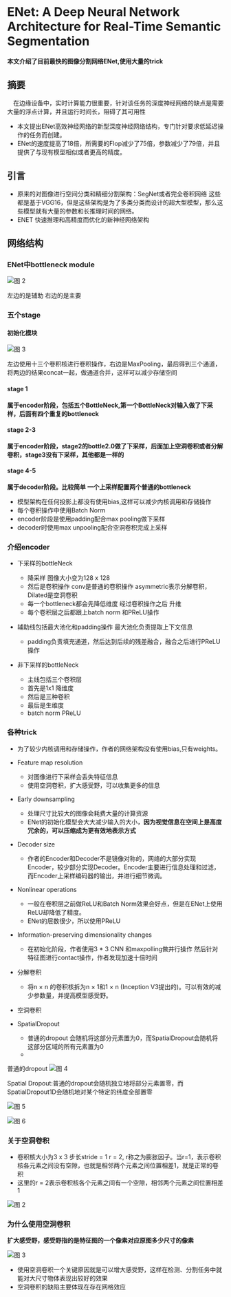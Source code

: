 # ENet: A Deep Neural Network Architecture for Real-Time Semantic Segmentation

**本文介绍了目前最快的图像分割网络ENet,使用大量的trick**

## 摘要

&emsp;在边缘设备中，实时计算能力很重要，针对该任务的深度神经网络的缺点是需要大量的浮点计算，并且运行时间长，阻碍了其可用性


* 本文提出ENet高效神经网络的新型深度神经网络结构，专门针对要求低延迟操作的任务而创建。
* ENet的速度提高了18倍，所需要的Flop减少了75倍，参数减少了79倍，并且提供了与现有模型相似或者更高的精度。

## 引言

* 原来的对图像进行空间分类和精细分割架构：SegNet或者完全卷积网络 这些都是基于VGG16，但是这些架构是为了多类分类而设计的超大型模型，那么这些模型就有大量的参数和长推理时间的网络。
* ENET 快速推理和高精度而优化的新神经网络架构


## 网络结构

### ENet中bottleneck module

![图 2](../images/cd2c12da2e2351c7f5b71caca460ad22ec275d86eb6c83d89b258493b3d116c7.png)  

左边的是辅助 右边的是主要

### 五个stage

#### 初始化模块

![图 3](../images/d494dab8a0af7ff8f17db4b4817ddcb03964a7ce74f08beeac3ca6e3ae7ea7d4.png)  

左边使用十三个卷积核进行卷积操作，右边是MaxPooling，最后得到三个通道，将两边的结果concat一起，做通道合并，这样可以减少存储空间


#### stage 1


**属于encoder阶段，包括五个BottleNeck,第一个BottleNeck对输入做了下采样，后面有四个重复的bottleneck**

#### stage 2-3

**属于encoder阶段，stage2的bottle2.0做了下采样，后面加上空洞卷积或者分解卷积，stage3没有下采样，其他都是一样的**

#### stage 4-5
**属于decoder阶段。比较简单 一个上采样配置两个普通的bottleneck**

* 模型架构在任何投影上都没有使用bias,这样可以减少内核调用和存储操作
* 每个卷积操作中使用Batch Norm
* encoder阶段是使用padding配合max pooling做下采样
* decoder时使用max unpooling配合空洞卷积完成上采样

### 介绍encoder

* 下采样的bottleNeck
  * 降采样 图像大小变为128 x 128
  * 然后是卷积操作 conv是普通的卷积操作  asymmetric表示分解卷积，Dilated是空洞卷积
  * 每一个bottleneck都会先降低维度 经过卷积操作之后 升维
  * 每个卷积层之后都跟上batch norm 和PReLU操作

* 辅助线包括最大池化和padding操作 最大池化负责提取上下文信息
  * padding负责填充通道，然后达到后续的残差融合，融合之后进行PReLU操作

* 非下采样的bottleNeck
  * 主线包括三个卷积层
  * 首先是1x1 降维度
  * 然后是三种卷积
  * 最后是生维度
  *  batch norm PReLU





### 各种trick

* 为了较少内核调用和存储操作，作者的网络架构没有使用bias,只有weights。
* Feature map resolution
  * 对图像进行下采样会丢失特征信息
  * 使用空洞卷积，扩大感受野，可以收集更多的信息
* Early downsampling
  * 处理尺寸比较大的图像会耗费大量的计算资源
  * ENet的初始化模型会大大减少输入的大小，**因为视觉信息在空间上是高度冗余的，可以压缩成为更有效地表示方式**

* Decoder size
  * 作者的Encoder和Decoder不是镜像对称的，网络的大部分实现Encoder，较少部分实现Decoder。Encoder主要进行信息处理和过滤，而Encoder上采样编码器的输出，并进行细节微调。

* Nonlinear operations
  * 一般在卷积层之前做ReLU和Batch Norm效果会好点，但是在ENet上使用ReLU却降低了精度。
  * ENet的层数很少，所以使用PReLU

* Information-preserving dimensionality changes
  * 在初始化阶段，作者使用3 * 3 CNN 和maxpolling做并行操作 然后针对特征图进行contact操作，作者发现加速十倍时间

* 分解卷积
  * 将n × n 的卷积核拆为n × 1和1 × n (Inception V3提出的)。可以有效的减少参数量，并提高模型感受野。

* 空洞卷积

* SpatialDropout
  * 普通的dropout 会随机将这部分元素置为0，而SpatialDropout会随机将这部分区域的所有元素置为0
  * 

普通的dropout
![图 4](../images/8d1fe75f7cfba7e517e9fcd55726c76d1c23803778ef844557b0c6e51dd3efe5.png)  


Spatial Dropout:普通的dropout会随机独立地将部分元素置零，而SpatialDropout1D会随机地对某个特定的纬度全部置零

![图 5](../images/09fe8a3389195f28936574ae7b86e2068210e19cfb5128e6052fd369bfbff69f.png)  

![图 6](../images/6729cb2d3acdced2c030bce55659200300935ec5128418531b8c74bf480c3819.png)  


### 关于空洞卷积

* 卷积核大小为3 x 3 步长stride = 1 r = 2, r称之为膨胀因子。当r=1，表示卷积核各元素之间没有空隙，也就是相邻两个元素之间位置相差1，就是正常的卷积
* 这里的r = 2表示卷积核各个元素之间有一个空隙，相邻两个元素之间位置相差1


![图 2](../images/41f18a64999a70bd6b6b7152f6de757ca90bd5cae3e1e13f48a14aee36510315.png)  


### 为什么使用空洞卷积

**扩大感受野，感受野指的是特征图的一个像素对应原图多少尺寸的像素**

![图 3](../images/9aa6baf3787ad45f5766dfe0660604fcb8ac60ff6fde21a9b8881ec1253e7be1.png)  

* 使用空洞卷积一个关键原因就是可以增大感受野，这样在检测、分割任务中就能对大尺寸物体表现出较好的效果
* 空洞卷积的缺陷主要体现在存在网格效应
